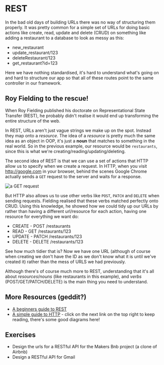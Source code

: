 # REST

In the bad old days of building URLs there was no way of structuring them
properly. It was pretty common for a simple set of URLs for doing basic actions
like create, read, update and delete (CRUD) on something like adding a
restaurant to a database to look as messy as this:

* new_restaurant
* update_restaurant/123
* deleteRestaurant/123
* get_restaurant?id=123

Here we have nothing standardised, it's hard to understand what's going on and
hard to structure our app so that all of these routes point to the same
controller in our framework.

## Roy Fielding to the rescue!

When Roy Fielding published his doctorate on Representational State Transfer
(REST), he probably didn't realise it would end up transforming the entire
structure of the web.

In REST, URLs aren't just vague strings we make up on the spot. Instead they map
onto a *resource*. The idea of a *resource* is pretty much the same idea as an
object in OOP, it's just a **noun** that matches to something in the real world. So in the previous example, our resource would be `restaurants`, since this is what we're
creating/reading/updating/deleting.

The second idea of REST is that we can use a set of actions that HTTP allow us
to specify when we create a request. In HTTP, when you visit http://google.com
in your browser, behind the scenes Google Chrome actually sends a `GET` request
to the server and waits for a response.

![a GET
request](https://www.safaribooksonline.com/library/view/head-first-servlets/9780596516680/httpatomoreillycomsourceoreillyimages1377903.png.jpg)

But HTTP also allows us to use other verbs like `POST`, `PATCH` and `DELETE`
when sending requests. Fielding realised that these verbs matched perfectly
onto CRUD. Using this knowledge, he showed how we could tidy up our URLs by
rather than having a different url/resource for each action, having one resource
for everything we want do:

* CREATE - POST /restaurants
* READ - GET /restaurants/123
* UPDATE - PATCH /restaurants/123
* DELETE - DELETE /restaurants/123

See how much tidier that is? Now we have one URL (although of course when
creating we don't have the ID as we don't know what it is until we've created it) rather than the mess of URLS we had previously.

Although there's of course much more to REST, understanding that it's all about
*resources*/*nouns* (like restaurants in this example), and *verbs*
(POST/GET/PATCH/DELETE) is the main thing you need to understand.


## More Resources (geddit?)

- [A beginners guide to REST](http://code.tutsplus.com/tutorials/a-beginners-guide-to-http-and-rest--net-16340)
- [A simple guide to
  HTTP](https://www.safaribooksonline.com/library/view/head-first-servlets/9780596516680/ch01s08.html) - click on the next link on the top right to keep reading, there's some good diagrams here!

## Exercises

- Design the urls for a RESTful API for the Makers Bnb project (a clone of Airbnb)
- Design a RESTful API for Gmail
